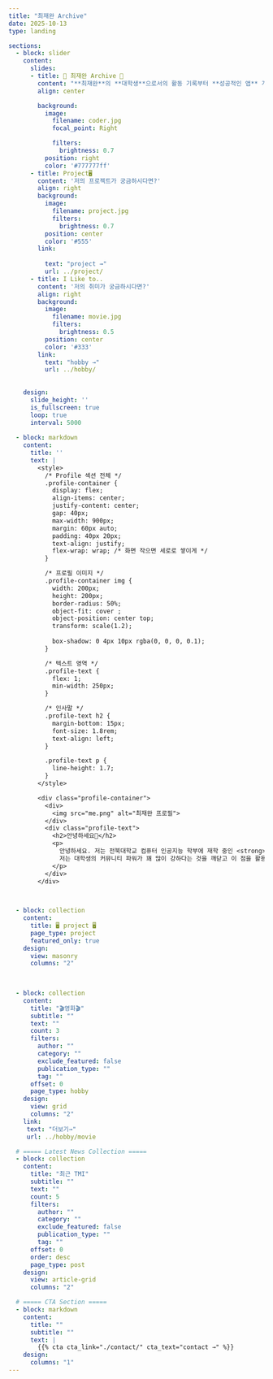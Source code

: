 ```yaml
---
title: "최재완 Archive"
date: 2025-10-13
type: landing

sections:
  - block: slider
    content:
      slides:
      - title: 👋 최재완 Archive 👋
        content: "**최재완**의 **대학생**으로서의 활동 기록부터 **성공적인 앱** 개발까지의 성장과정을 담은 페이지 입니다."
        align: center

        background:
          image:
            filename: coder.jpg
            focal_point: Right

            filters:
              brightness: 0.7
          position: right
          color: '#777777ff'
      - title: Project🖥️
        content: '저의 프로젝트가 궁금하시다면?'
        align: right
        background:
          image:
            filename: project.jpg
            filters:
              brightness: 0.7
          position: center
          color: '#555'
        link:
          
          text: "project →"
          url: ../project/
      - title: I Like to..
        content: '저의 취미가 궁금하시다면?'
        align: right
        background:
          image:
            filename: movie.jpg
            filters:
              brightness: 0.5
          position: center
          color: '#333'
        link:
          text: "hobby →"
          url: ../hobby/
  
    
    design:
      slide_height: ''
      is_fullscreen: true
      loop: true
      interval: 5000
  
  - block: markdown
    content:
      title: ''
      text: |
        <style>
          /* Profile 섹션 전체 */
          .profile-container {
            display: flex;
            align-items: center;
            justify-content: center;
            gap: 40px;
            max-width: 900px;
            margin: 60px auto;
            padding: 40px 20px;
            text-align: justify;
            flex-wrap: wrap; /* 화면 작으면 세로로 쌓이게 */
          }

          /* 프로필 이미지 */
          .profile-container img {
            width: 200px;
            height: 200px;
            border-radius: 50%;
            object-fit: cover ;
            object-position: center top;
            transform: scale(1.2);
          
            box-shadow: 0 4px 10px rgba(0, 0, 0, 0.1);
          }

          /* 텍스트 영역 */
          .profile-text {
            flex: 1;
            min-width: 250px;
          }

          /* 인사말 */
          .profile-text h2 {
            margin-bottom: 15px;
            font-size: 1.8rem;
            text-align: left;
          }

          .profile-text p {
            line-height: 1.7;
          }
        </style>

        <div class="profile-container">
          <div>
            <img src="me.png" alt="최재완 프로필">
          </div>
          <div class="profile-text">
            <h2>안녕하세요🤙</h2>
            <p>
              안녕하세요. 저는 전북대학교 컴퓨터 인공지능 학부에 재학 중인 <strong>최재완</strong>입니다.<br>
              저는 대학생의 커뮤니티 파워가 꽤 많이 강하다는 것을 깨닫고 이 점을 활용하고자 대학생을 위한 어플리케이션 개발을 구상하여 졸업전에 출시하는 것을 목표로 두고 있습니다.
            </p>
          </div>
        </div>

      

  - block: collection
    content:
      title: 🖥️ project 🖥️
      page_type: project
      featured_only: true
    design:
      view: masonry
      columns: "2"
  

 
  - block: collection
    content:
      title: "🎬영화🎬"
      subtitle: ""
      text: ""
      count: 3
      filters:
        author: ""
        category: ""
        exclude_featured: false
        publication_type: ""
        tag: ""
      offset: 0
      page_type: hobby
    design:
      view: grid
      columns: "2"
    link:
     text: "더보기→"
     url: ../hobby/movie

  # ===== Latest News Collection =====
  - block: collection
    content:
      title: "최근 TMI"
      subtitle: ""
      text: ""
      count: 5
      filters:
        author: ""
        category: ""
        exclude_featured: false
        publication_type: ""
        tag: ""
      offset: 0
      order: desc
      page_type: post
    design:
      view: article-grid
      columns: "2"

  # ===== CTA Section =====
  - block: markdown
    content:
      title: ""
      subtitle: ""
      text: |
        {{% cta cta_link="./contact/" cta_text="contact →" %}}
    design:
      columns: "1"
---
```

